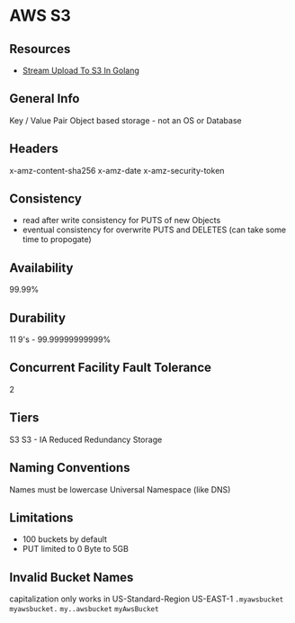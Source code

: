 # AWS S3
## Resources

- [Stream Upload To S3 In Golang](https://stackoverflow.com/questions/34177137/stream-file-upload-to-aws-s3-using-go)

## General Info

Key / Value Pair
Object based storage - not an OS or Database

## Headers

x-amz-content-sha256
x-amz-date
x-amz-security-token

## Consistency

- read after write consistency for PUTS of new Objects
- eventual consistency for overwrite PUTS and DELETES
  (can take some time to propogate)

## Availability

99.99%

## Durability

11 9's - 99.99999999999%

## Concurrent Facility Fault Tolerance

2

## Tiers

S3
S3 - IA
Reduced Redundancy Storage

## Naming Conventions

Names must be lowercase
Universal Namespace (like DNS)

## Limitations

- 100 buckets by default
- PUT limited to 0 Byte to 5GB

## Invalid Bucket Names

capitalization only works in US-Standard-Region US-EAST-1
`.myawsbucket`
`myawsbucket.`
`my..awsbucket`
`myAwsBucket`
